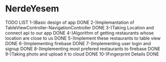 # NerdeYesem

TODO LIST
1-)Basic design of app DONE
2-)Implemantation of TableViewController-NavigationController DONE
3-)Taking Location and connect api to our app DONE
4-)Algorithm of getting restaurants whose location are close to us DONE
5-)Implement these restaurants to table view DONE
6-)Implementing firebase DONE
7-)Implementing user login and signup DONE
8-)Implementing most prefered restaurants to firebase DONE
9-)Taking photo and upload it to cloud DONE
10-)Fıngerprint Details DONE

